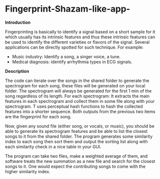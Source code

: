 # Fingerprint-Shazam-like-app-

**Introduction**

Fingerprinting is basically to identify a signal based on a short sample for it which usually has its intrinsic features and thus these intrinsic features can be used to identify the different varieties or flavors of the signal. Several applications can be directly spotted for such technique. For example:
- Music industry: Identify a song, a singer voice, a tune.
- Medical diagnosis: identify arrhythmia types in ECG signals.

**Description**

The code can iterate over the songs in the shared folder to generate the spectrogram for each song, these files will be generated on your local folder.
The spectrogram will always be generated for the first 1 min of the song regardless of its length.
For each spectrogram:
It extracts the main features in each spectrogram and collect them in some file along with your spectrogram.
T uses  perceptual hash functions to hash the collected features into a shorter sequence. Both outputs from the previous two items are the fingerprint for each song.
 
Now, given any sound file (either song, or vocals, or music), you should be able to generate its spectrogram features and be able to list the closest songs to it from the shared folder. The program generates some similarity index to each song then sort them and output the sorting list along with each similarity check in a nice table in your GUI.
 
The program can take two files, make a weighted average of them, and software treats the new summation as a new file and search for the closest songs to it. One would expect the contributing songs to come with the higher similarity index.
